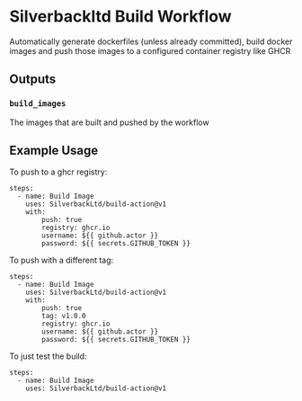 # Silverbackltd Build Workflow

Automatically generate dockerfiles (unless already committed), build docker images and push those images to a configured container registry like GHCR

## Outputs

### `build_images`
The images that are built and pushed by the workflow

## Example Usage

To push to a ghcr registry:
```
steps:
  - name: Build Image
    uses: SilverbackLtd/build-action@v1
    with:
        push: true
        registry: ghcr.io
        username: ${{ github.actor }}
        password: ${{ secrets.GITHUB_TOKEN }}
```

To push with a different tag:
```
steps:
  - name: Build Image
    uses: SilverbackLtd/build-action@v1
    with:
        push: true
        tag: v1.0.0
        registry: ghcr.io
        username: ${{ github.actor }}
        password: ${{ secrets.GITHUB_TOKEN }}
```

To just test the build:
```
steps:
  - name: Build Image
    uses: SilverbackLtd/build-action@v1
```
